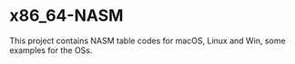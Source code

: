 # x86_64-NASM
This project contains NASM table codes for macOS, Linux and Win, some examples for the OSs.
